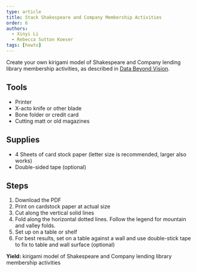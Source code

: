 ```yaml
---
type: article
title: Stack Shakespeare and Company Membership Activities
order: 6
authors:
  - Xinyi Li
  - Rebecca Sutton Koeser
tags: [howto]
---
```


Create your own kirigami model of Shakespeare and Company lending library membership activities,
as described in [Data Beyond Vision](/issues/1/data-beyond-vision/#stacking).

## Tools
* Printer
* X-acto knife or other blade
* Bone folder or credit card
* Cutting matt or old magazines

## Supplies
* 4 Sheets of card stock paper (letter size is recommended, larger also works)
* Double-sided tape (optional)


## Steps
1. Download the PDF
2. Print on cardstock paper at actual size
3. Cut along the vertical solid lines
4. Fold along the horizontal dotted lines. Follow the legend for mountain and valley folds.
5. Set up on a table or shelf
6. For best results, set on a table against a wall and use double-stick tape to fix to table and wall surface (optional)

**Yield:**  kirigami model of Shakespeare and Company lending library membership activities

